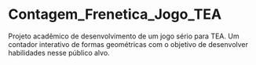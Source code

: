 # Contagem_Frenetica_Jogo_TEA
Projeto acadêmico de desenvolvimento de um jogo sério para TEA. Um contador interativo de formas geométricas com o objetivo de desenvolver habilidades nesse público alvo.
